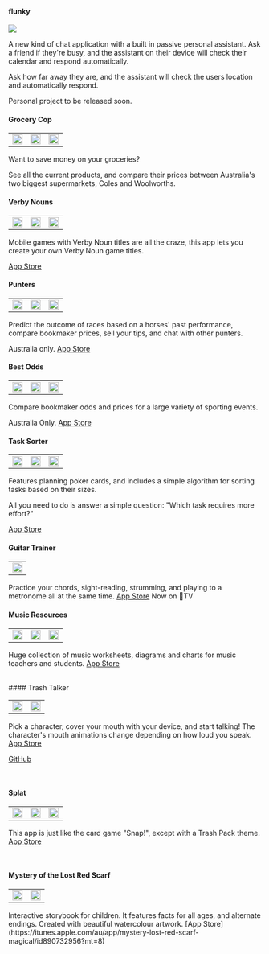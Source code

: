 #### flunky
![](BeauNouvelle.github.io/flunky.png)

A new kind of chat application with a built in passive personal assistant. Ask a friend if they're busy, and the assistant on their device will check their calendar and respond automatically.

Ask how far away they are, and the assistant will check the users location and automatically respond.

Personal project to be released soon.
<br>

#### Grocery Cop

<table style="width:100%">
  <tr>
    <td><img src="/content/images/2016/11/Screen-Shot-2016-11-15-at-7.26.22-pm.png" width=100%></td> 
    <td><img src="/content/images/2016/11/Screen-Shot-2016-11-15-at-7.26.36-pm.png" width=100%></td>
    <td><img src="/content/images/2016/11/Screen-Shot-2016-11-15-at-7.26.46-pm.png" width=100%></td>
  </tr>
</table>

Want to save money on your groceries?

See all the current products, and compare their prices between Australia's two biggest supermarkets, Coles and Woolworths.
#### Verby Nouns

<table style="width:100%">
  <tr>
    <td><img src="/content/images/2016/04/Simulator-Screen-Shot-13-Apr-2016--1-04-31-PM.png" width=100%></td> 
    <td><img src="/content/images/2016/04/Simulator-Screen-Shot-13-Apr-2016--1-05-24-PM.png" width=100%></td>
    <td><img src="/content/images/2016/04/Simulator-Screen-Shot-13-Apr-2016--1-06-29-PM.png" width=100%></td>
  </tr>
</table>

Mobile games with Verby Noun titles are all the craze, this app lets you create your own Verby Noun game titles.

[App Store](https://itunes.apple.com/au/app/verby-nouns/id1098076437?mt=8#)
<br>

#### Punters

<table style="width:100%">
  <tr>
    <td><img src="/content/images/2015/11/punters1_opt.jpg" width=100%></td>
    <td><img src="/content/images/2015/11/punters2_opt.jpg" width=100%></td> 
    <td><img src="/content/images/2015/11/punters3_opt.jpg" width=100%></td>
  </tr>
</table>

Predict the outcome of races based on a horses' past performance, compare bookmaker prices, sell your tips, and chat with other punters.

Australia only. [App Store](https://itunes.apple.com/au/app/punters-horse-racing-form/id916114449?mt=8)
<br>

#### Best Odds

<table style="width:100%">
  <tr>
    <td><img src="/content/images/2015/11/bestodds1.jpg" width=100%></td>
    <td><img src="/content/images/2015/11/bestodds2.jpg" width=100%></td> 
    <td><img src="/content/images/2015/11/bestodds3.jpg" width=100%></td>
  </tr>
</table>

Compare bookmaker odds and prices for a large variety of sporting events.

Australia Only. [App Store](https://itunes.apple.com/au/app/best-odds-compare-bookmakers/id696977856?mt=8)
<br>

#### Task Sorter

<table style="width:100%">
  <tr>
    <td><img src="/content/images/2015/12/Simulator-Screen-Shot-28-Dec-2015--11-54-05-AM.png" width=100%></td>
    <td><img src="/content/images/2015/12/Simulator-Screen-Shot-28-Dec-2015--11-54-16-AM.png" width=100%></td> 
    <td><img src="/content/images/2015/12/Simulator-Screen-Shot-28-Dec-2015--11-54-24-AM.png" width=100%></td>
  </tr>
</table>

Features planning poker cards, and includes a simple algorithm for sorting tasks based on their sizes. 

All you need to do is answer a simple question: "Which task requires more effort?"

[App Store](https://itunes.apple.com/au/app/task-sorter/id1054858255?mt=8)
<br>

#### Guitar Trainer

<table style="width:100%">
  <tr>
    <td><img src="/content/images/2015/11/0x0ss.jpg" width=100%></td>
  </tr>
</table>

Practice your chords, sight-reading, strumming, and playing to a metronome all at the same time.
[App Store](https://itunes.apple.com/us/app/guitar-chord-poker/id706625885?mt=8) Now on TV
<br>

#### Music Resources

<table style="width:100%">
  <tr>
    <td><img src="/content/images/2015/12/screen568x568.jpeg" width=100%></td>
    <td><img src="/content/images/2015/12/screen568x568-2.jpeg" width=100%></td> 
    <td><img src="/content/images/2015/12/screen568x568-3.jpeg" width=100%></td>
  </tr>
</table>

Huge collection of music worksheets, diagrams and charts for music teachers and students.
[App Store](https://itunes.apple.com/au/app/music-resources-theory-worksheets/id511267746?mt=8)

<br>
#### Trash Talker

<table style="width:100%">
  <tr>
    <td><img src="/content/images/2015/11/trash1.jpg" width=100%></td>
    <td><img src="/content/images/2015/11/trash2.jpg" width=100%></td> 
  </tr>
</table>

Pick a character, cover your mouth with your device, and start talking! The character's mouth animations change depending on how loud you speak. 
[App Store](https://itunes.apple.com/au/app/trash-talker/id778247287?mt=8)

[GitHub](https://github.com/BeauNouvelle/TrashTalker)

<br>

#### Splat

<table style="width:100%">
  <tr>
    <td><img src="/content/images/2015/11/screen480x480.jpeg" width=100%></td>
    <td><img src="(/content/images/2015/11/screen480x480-2-1.jpeg" width=100%></td> 
    <td><img src="/content/images/2015/11/screen480x480-3.jpeg" width=100%></td>
  </tr>
</table>

This app is just like the card game "Snap!", except with a Trash Pack theme.
[App Store](https://itunes.apple.com/us/app/splat/id812654506?mt=8)

<br>

#### Mystery of the Lost Red Scarf
<table style="width:100%">
  <tr>
<td><img src="/content/images/2015/11/scarf2.jpg" width=100%></td>
    <td><img src="/content/images/2015/11/scarf1.jpg" width=100%></td>
  </tr>
</table>
Interactive storybook for children. It features facts for all ages, and alternate endings. Created with beautiful watercolour artwork.
[App Store](https://itunes.apple.com/au/app/mystery-lost-red-scarf-magical/id890732956?mt=8)

